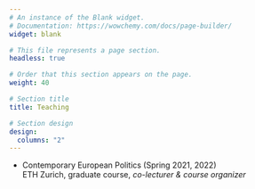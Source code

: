 ```yaml
---
# An instance of the Blank widget.
# Documentation: https://wowchemy.com/docs/page-builder/
widget: blank

# This file represents a page section.
headless: true

# Order that this section appears on the page.
weight: 40

# Section title
title: Teaching

# Section design
design:
  columns: "2"
---
```


+ Contemporary European Politics (Spring 2021, 2022) <br/>
ETH Zurich, graduate course, *co-lecturer & course organizer*
